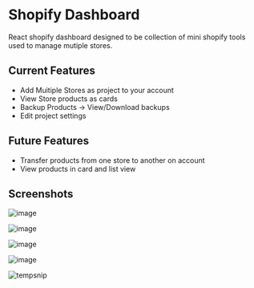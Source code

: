 # Shopify Dashboard
React shopify dashboard designed to be collection of mini shopify tools used to manage mutiple stores.


## Current Features
- Add Muitiple Stores as project to your account
- View Store products as cards
- Backup Products -> View/Download backups
- Edit project settings


## Future Features
- Transfer products from one store to another on account
- View products in card and list view


## Screenshots
![image](https://user-images.githubusercontent.com/18271248/50792267-fa429d80-1289-11e9-96f5-508fe59b2159.png)

![image](https://user-images.githubusercontent.com/18271248/50792310-18100280-128a-11e9-900a-cf97cd166196.png)

![image](https://user-images.githubusercontent.com/18271248/50792341-370e9480-128a-11e9-8438-c75be1b41bf5.png)

![image](https://user-images.githubusercontent.com/18271248/50792363-51487280-128a-11e9-83cc-f08e8251ae9f.png)

![tempsnip](https://user-images.githubusercontent.com/18271248/50792445-a2586680-128a-11e9-9070-2f28529cfa55.png)

